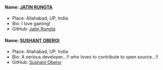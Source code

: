 #### Name: [JATIN RUNGTA](https://github.com/urdarinda)
- Place: Allahabad, UP, India
- Bio: I love gaming! 
- GitHub: [Jatin Rungta](https://github.com/urdarinda)

#### Name: [SUSHANT OBEROI](https://github.com/soc3)
- Place: Allahabad, UP, India
- Bio: A serious developer...!! who loves to contribute to open source...!!
- GitHub: [Sushant Oberoi](https://github.com/soc3)